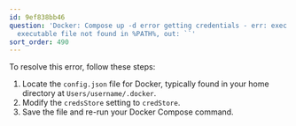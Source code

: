 ```yaml
---
id: 9ef838bb46
question: 'Docker: Compose up -d error getting credentials - err: exec: "docker-credential-desktop":
  executable file not found in %PATH%, out: ``'
sort_order: 490
---
```


To resolve this error, follow these steps:

1. Locate the `config.json` file for Docker, typically found in your home directory at `Users/username/.docker`.
2. Modify the `credsStore` setting to `credStore`.
3. Save the file and re-run your Docker Compose command.
